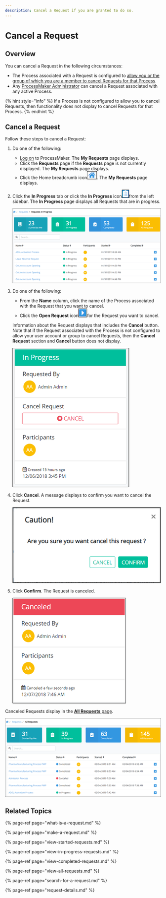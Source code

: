 ```yaml
---
description: Cancel a Request if you are granted to do so.
---
```


# Cancel a Request

## Overview

You can cancel a Request in the following circumstances:

* The Process associated with a Request is configured to [allow you or the group of which you are a member to cancel Requests for that Process](../../designing-processes/viewing-processes/view-the-list-of-processes/edit-the-name-description-category-or-status-of-a-process.md#edit-general-information-about-a-process).
* Any [ProcessMaker Administrator](../../start-here/how-to-use-this-document.md#processmaker-administrator) can cancel a Request associated with any active Process.

{% hint style="info" %}
If a Process is not configured to allow you to cancel Requests, then functionality does not display to cancel Requests for that Process.
{% endhint %}

## Cancel a Request

Follow these steps to cancel a Request:

1. Do one of the following:
   * [Log on](../log-in.md#log-in) to ProcessMaker. The **My Requests** page displays.
   * Click the **Requests** page if the **Requests** page is not currently displayed. The **My Requests** page displays.
   * Click the Home breadcrumb icon![](../../.gitbook/assets/home-breadcrumb-icon.png). The **My Requests** page displays.
2. Click the **In Progress** tab or click the **In Progress** icon![](../../.gitbook/assets/in-progress-icon-request.png)from the left sidebar. The **In Progress** page displays all Requests that are in progress.  

   ![](../../.gitbook/assets/in-progress-request.png)

3. Do one of the following:

   * From the **Name** column, click the name of the Process associated with the Request that you want to cancel.
   * Click the **Open Request** icon![](../../.gitbook/assets/open-request-icon-requests.png)for the Request you want to cancel.

   Information about the Request displays that includes the **Cancel** button. Note that if the Request associated with the Process is not configured to allow your user account or group to cancel Requests, then the **Cancel Request** section and **Cancel** button does not display.

   ![](../../.gitbook/assets/in-progress-request-to-cancel-request-requests%20%281%29.png)

4. Click **Cancel**. A message displays to confirm you want to cancel the Request.  

   ![](../../.gitbook/assets/cancel-request-confirmation-screen-requests.png)

5. Click **Confirm**. The Request is canceled.  

   ![](../../.gitbook/assets/canceled-request-requests.png)

Canceled Requests display in the [**All Requests** page](view-all-requests.md).

![Canceled Request in the &quot;All Requests&quot; page](../../.gitbook/assets/canceled-request-in-all-requests-tab-requests.png)

## Related Topics

{% page-ref page="what-is-a-request.md" %}

{% page-ref page="make-a-request.md" %}

{% page-ref page="view-started-requests.md" %}

{% page-ref page="view-in-progress-requests.md" %}

{% page-ref page="view-completed-requests.md" %}

{% page-ref page="view-all-requests.md" %}

{% page-ref page="search-for-a-request.md" %}

{% page-ref page="request-details.md" %}



